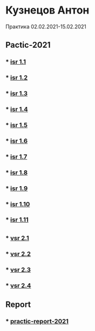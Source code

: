 # Кузнецов Антон
Практика 02.02.2021-15.02.2021

## Pactic-2021

### * [isr 1.1](/isr-1.1/)

### * [isr 1.2](isr-1.2/)

### * [isr 1.3](/isr-1.3/)

### * [isr 1.4](/isr-1.4/)

### * [isr 1.5](/isr-1.5/)

### * [isr 1.6](/isr-1.6/)

### * [isr 1.7](/isr-1.7/)

### * [isr 1.8](/isr-1.8/)

### * [isr 1.9](/isr-1.9/)

### * [isr 1.10](/isr-1.10/)

### * [isr 1.11](/isr-1.11/)

##

### * [vsr 2.1](/vsr-2.1/)

### * [vsr 2.2](/vsr-2.2/)

### * [vsr 2.3](/vsr-2.3/)

### * [vsr 2.4](/vsr-2.4/)

## Report
### * [practic-report-2021](/practic-report-2021/)
